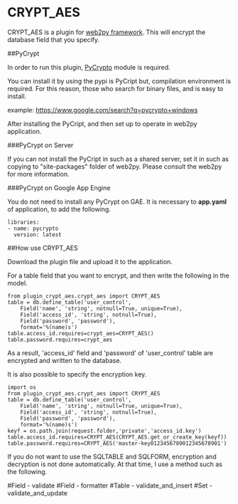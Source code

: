 CRYPT_AES
=========

CRYPT_AES is a plugin for [web2py framework](web2py.com).
This will encrypt the database field that you specify.


##PyCrypt

In order to run this plugin, [PyCrypto](https://pypi.python.org/pypi/pycrypto) module is required.

You can install it by using the pypi is PyCript but, compilation environment is required. 
For this reason, those who search for binary files, and is easy to install.

  example: <https://www.google.com/search?q=pycrypto+windows>

After installing the PyCript, and then set up to operate in web2py application.

###PyCrypt on Server

If you can not install the PyCript in such as a shared server, set it in such as copying to "site-packages" folder of web2py. Please consult the web2py for more information.

###PyCrypt on Google App Engine

You do not need to install any PyCrypt on GAE. It is necessary to __app.yaml__ of application, to add the following.

    libraries:
    - name: pycrypto
      version: latest
  

##How use CRYPT_AES

Download the plugin file and upload it to the application.

For a table field that you want to encrypt, and then write the following in the model.

    from plugin_crypt_aes.crypt_aes import CRYPT_AES
    table = db.define_table('user_control',
        Field('name', 'string', notnull=True, unique=True),
        Field('access_id', 'string', notnull=True),
        Field('password', 'password'),
        format='%(name)s')
    table.access_id.requires=crypt_aes=CRYPT_AES()
    table.password.requires=crypt_aes

As a result, 'access_id' field and 'password' of 'user_control' table are encrypted and written to the database.

It is also possible to specify the encryption key.

    import os
    from plugin_crypt_aes.crypt_aes import CRYPT_AES
    table = db.define_table('user_control',
        Field('name', 'string', notnull=True, unique=True),
        Field('access_id', 'string', notnull=True),
        Field('password', 'password'),
        format='%(name)s')
    keyf = os.path.join(request.folder,'private','access_id.key')
    table.access_id.requires=CRYPT_AES(CRYPT_AES.get_or_create_key(keyf))
    table.password.requires=CRYPT_AES('master-key0123456789012345678901')

If you do not want to use the SQLTABLE and SQLFORM, encryption and decryption is not done automatically. At that time, I use a method such as the following.

#Field - validate
#Field - formatter
#Table - validate_and_insert
#Set   - validate_and_update
    
